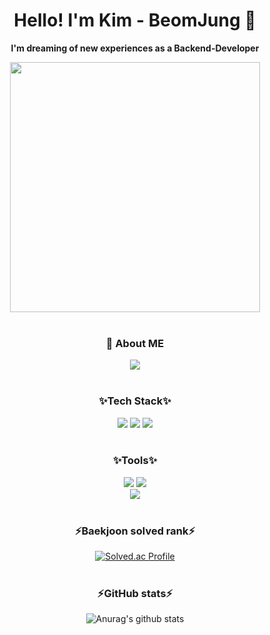 <div align=center><h1> Hello! I'm Kim - BeomJung 👋 </h1></div>
<div align=center>
  
**I'm dreaming of new experiences as a Backend-Developer**
<br>

<!-- Image -->
<img src = "https://mblogthumb-phinf.pstatic.net/MjAxODA4MjNfMTE1/MDAxNTM0OTk2NDEyMjk0.lLgbwqU5-Gl45xh_8UCo-_gi9ojF-DuEleG96L8c7Cwg.ml0o_4bCZBNbIglq8i423cGhgMVBfU9D7pUbZAarRLUg.GIF.yellowouk2/1534982060706.GIF?type=w800" width = 400>
<br>
<br>

### 💬 About ME
<a href="https://velog.io/@bbamjoong">
    <img 
        src="http://img.shields.io/badge/-Tech Velog-20C997?style=flat&logo=Velog&logoColor=white"
        style="height : auto; margin-left : 10px; margin-right : 10px;"/>
</a> 
<br>
<br>

### ✨Tech Stack✨
<img src="https://img.shields.io/badge/Java-007396?style=flat-square&logo=Java&logoColor=white"/>
<img src="https://img.shields.io/badge/Python-3776AB?style=flat-square&logo=Python&logoColor=white"/>
<img src="https://img.shields.io/badge/SpringBoot-6DB33F?style=flat-square&logo=Springboot&logoColor=white"/>
<br>
<br>

### ✨Tools✨
<img src="https://img.shields.io/badge/IntelliJ IDEA-000000?style=flat-square&logo=intellijidea&logoColor=white"/>
<img src="https://img.shields.io/badge/Pycharm-000000?style=flat-square&logo=PyCharm&logoColor=white"/>
<br>
<img src="https://img.shields.io/badge/Github-181717?style=flat-square&logo=Github&logoColor=white"/>
<br>
<br>

### ⚡Baekjoon solved rank⚡ 
[![Solved.ac Profile](http://mazassumnida.wtf/api/generate_badge?boj=rlaqjawnd625)](https://solved.ac/rlaqjawnd625)
<br>
<br>

### ⚡GitHub stats⚡ 
![Anurag's github stats](https://github-readme-stats.vercel.app/api?username=bbamjoong&show_icons=true&theme=tokyonight) 
<br>
<br>

<!--
**bbamjoong/bbamjoong** is a ✨ _special_ ✨ repository because its `README.md` (this file) appears on your GitHub profile.

Here are some ideas to get you started:
- 🌱 I’m currently learning ...
- 🔭 I’m currently working on ...
- 🌱 I’m currently learning ...
- 👯 I’m looking to collaborate on ...
- 🤔 I’m looking for help with ...
- 💬 Ask me about ...
- 📫 How to reach me: ...
- 😄 Pronouns: ...
- ⚡ Fun fact: ...
-->
